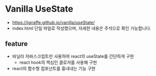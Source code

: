 # Vanilla UseState

- https://jgiraffe.github.io/vanilla/useState/
- index.html 단일 파일로 작성했으며, 자세한 내용은 주석으로 확인 가능합니다.

## feature

- 바닐라 자바스크립트만 사용하여 react의 useState를 간단하게 구현
  - react hook의 핵심인 클로저를 사용해 구현
- react의 함수형 컴포넌트를 흉내내는 기능 구현
